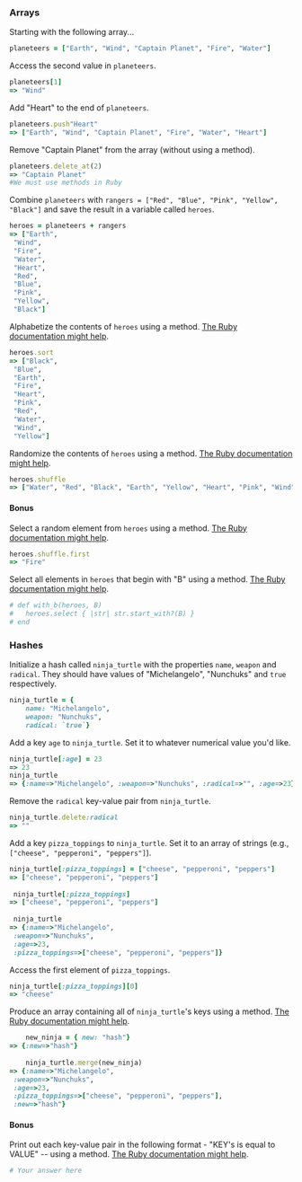 ### Arrays

Starting with the following array...

```rb
planeteers = ["Earth", "Wind", "Captain Planet", "Fire", "Water"]
```

Access the second value in `planeteers`.

```rb
planeteers[1]
=> "Wind"
```

Add "Heart" to the end of `planeteers`.

```rb
planeteers.push"Heart"
=> ["Earth", "Wind", "Captain Planet", "Fire", "Water", "Heart"]
```

Remove "Captain Planet" from the array (without using a method).

```rb
planeteers.delete_at(2)
=> "Captain Planet"
#We must use methods in Ruby 
```

Combine `planeteers` with `rangers = ["Red", "Blue", "Pink", "Yellow", "Black"]` and save the result in a variable called `heroes`.

```rb
heroes = planeteers + rangers
=> ["Earth",
 "Wind",
 "Fire",
 "Water",
 "Heart",
 "Red",
 "Blue",
 "Pink",
 "Yellow",
 "Black"]
```

Alphabetize the contents of `heroes` using a method. [The Ruby documentation might help](http://ruby-doc.org/core-2.6.1/Array.html).

```rb
heroes.sort
=> ["Black",
 "Blue",
 "Earth",
 "Fire",
 "Heart",
 "Pink",
 "Red",
 "Water",
 "Wind",
 "Yellow"]

```

Randomize the contents of `heroes` using a method. [The Ruby documentation might help](http://ruby-doc.org/core-2.6.1/Array.html).

```rb
heroes.shuffle
=> ["Water", "Red", "Black", "Earth", "Yellow", "Heart", "Pink", "Wind", "Blue", "Fire"]

```

#### Bonus

Select a random element from `heroes` using a method. [The Ruby documentation might help](http://ruby-doc.org/core-2.6.1/Array.html).

```rb
heroes.shuffle.first
=> "Fire"
```

Select all elements in `heroes` that begin with "B" using a method. [The Ruby documentation might help](http://ruby-doc.org/core-2.6.1/Array.html).

```rb
# def with_b(heroes, B)
#   heroes.select { |str| str.start_with?(B) }
# end
```

### Hashes

Initialize a hash called `ninja_turtle` with the properties `name`, `weapon` and `radical`. They should have values of "Michelangelo", "Nunchuks" and `true` respectively.

```rb
ninja_turtle = {
    name: "Michelangelo",
    weapon: "Nunchuks",
    radical: `true`}
```

Add a key `age` to `ninja_turtle`. Set it to whatever numerical value you'd like.

```rb
ninja_turtle[:age] = 23
=> 23
ninja_turtle 
=> {:name=>"Michelangelo", :weapon=>"Nunchuks", :radical=>"", :age=>23}
```

Remove the `radical` key-value pair from `ninja_turtle`.

```rb
ninja_turtle.delete:radical
=> ""

```

Add a key `pizza_toppings` to `ninja_turtle`. Set it to an array of strings (e.g., `["cheese", "pepperoni", "peppers"]`).

```rb
ninja_turtle[:pizza_toppings] = ["cheese", "pepperoni", "peppers"]
=> ["cheese", "pepperoni", "peppers"]
 
 ninja_turtle[:pizza_toppings] 
=> ["cheese", "pepperoni", "peppers"]
 
 ninja_turtle
=> {:name=>"Michelangelo",
 :weapon=>"Nunchuks",
 :age=>23,
 :pizza_toppings=>["cheese", "pepperoni", "peppers"]}
```

Access the first element of `pizza_toppings`.

```rb
ninja_turtle[:pizza_toppings][0]
=> "cheese"

```

Produce an array containing all of `ninja_turtle`'s keys using a method. [The Ruby documentation might help](http://ruby-doc.org/core-1.9.3/Hash.html).

```rb
    new_ninja = { new: "hash"}
=> {:new=>"hash"}
    
    ninja_turtle.merge(new_ninja)
=> {:name=>"Michelangelo",
 :weapon=>"Nunchuks",
 :age=>23,
 :pizza_toppings=>["cheese", "pepperoni", "peppers"],
 :new=>"hash"}
```

#### Bonus

Print out each key-value pair in the following format - "KEY's is equal to VALUE" -- using a method. [The Ruby documentation might help](http://ruby-doc.org/core-1.9.3/Hash.html).

```rb
# Your answer here
```
